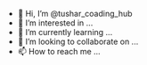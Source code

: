 - 👋 Hi, I’m @tushar_coading_hub
- 👀 I’m interested in ...
- 🌱 I’m currently learning ...
- 💞️ I’m looking to collaborate on ...
- 📫 How to reach me ...

<!---
tushartechnical/tushartechnical is a ✨ special ✨ repository because its `README.md` (this file) appears on your GitHub profile.
You can click the Preview link to take a look at your changes.
--->
